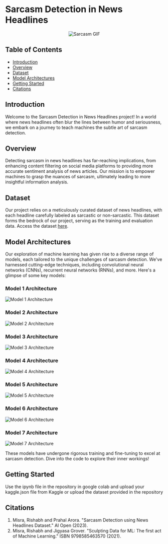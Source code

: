 # Sarcasm Detection in News Headlines

<div align="center">
  <img src="https://media2.giphy.com/media/iHLUu2G3L6kkfrwiv6/giphy.gif?cid=ecf05e47t11ps3fhoqq3811b2cx9elqhsad7q6ei6r0xetca&ep=v1_gifs_search&rid=giphy.gif&ct=g" alt="Sarcasm GIF">
</div>

## Table of Contents

- [Introduction](#introduction)
- [Overview](#overview)
- [Dataset](#dataset)
- [Model Architectures](#model-architectures)
- [Getting Started](#getting-started)
- [Citations](#citations)


## Introduction

Welcome to the Sarcasm Detection in News Headlines project! In a world where news headlines often blur the lines between humor and seriousness, we embark on a journey to teach machines the subtle art of sarcasm detection.

## Overview

Detecting sarcasm in news headlines has far-reaching implications, from enhancing content filtering on social media platforms to providing more accurate sentiment analysis of news articles. Our mission is to empower machines to grasp the nuances of sarcasm, ultimately leading to more insightful information analysis.

## Dataset

Our project relies on a meticulously curated dataset of news headlines, with each headline carefully labeled as sarcastic or non-sarcastic. This dataset forms the bedrock of our project, serving as the training and evaluation data. Access the dataset [here](link-to-dataset).

## Model Architectures

Our exploration of machine learning has given rise to a diverse range of models, each tailored to the unique challenges of sarcasm detection. We've harnessed cutting-edge techniques, including convolutional neural networks (CNNs), recurrent neural networks (RNNs), and more. Here's a glimpse of some key models:

### Model 1 Architecture 
![Model 1 Architecture](assets/model_plot.png)

### Model 2 Architecture
![Model 2 Architecture](assets/model_conv_plot.png)

### Model 3 Architecture
![Model 3 Architecture](assets/model_lstm_plot.png)

### Model 4 Architecture
![Model 4 Architecture](assets/model_lstm2_plot.png)

### Model 5 Architecture
![Model 5 Architecture](assets/model_lstm3_plot.png)

### Model 6 Architecture
![Model 6 Architecture](assets/model_lstm4_plot.png)

### Model 7 Architecture
![Model 7 Architecture](assets/model_lstm5_plot.png)

These models have undergone rigorous training and fine-tuning to excel at sarcasm detection. Dive into the code to explore their inner workings!

## Getting Started

Use the ipynb file in the repository in google colab and upload your kaggle.json file from Kaggle or upload the dataset provided in the repository

## Citations

1. Misra, Rishabh and Prahal Arora. "Sarcasm Detection using News Headlines Dataset." AI Open (2023).
2. Misra, Rishabh and Jigyasa Grover. "Sculpting Data for ML: The first act of Machine Learning." ISBN 9798585463570 (2021).


